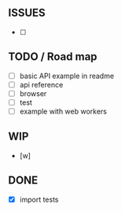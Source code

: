 ## ISSUES

- [ ]  

## TODO / Road map

- [ ] basic API example in readme
- [ ] api reference
- [ ]  browser
  - [ ] test
  - [ ] example with web workers

## WIP

- [w] 


## DONE

- [x] import tests 